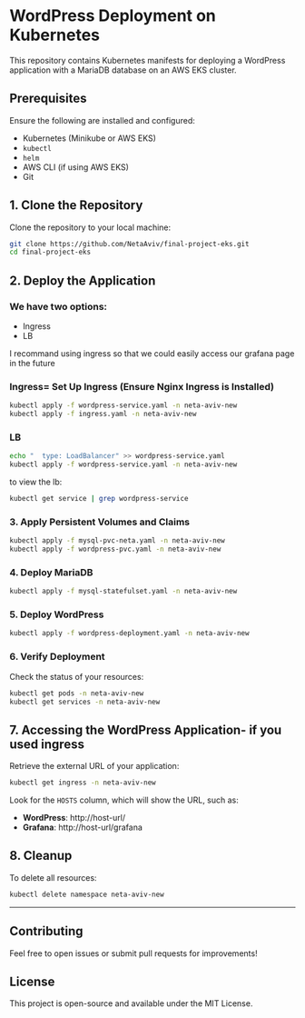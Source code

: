 
# WordPress Deployment on Kubernetes

This repository contains Kubernetes manifests for deploying a WordPress application with a MariaDB database on an AWS EKS cluster.

## Prerequisites
Ensure the following are installed and configured:
- Kubernetes (Minikube or AWS EKS)
- `kubectl`
- `helm`
- AWS CLI (if using AWS EKS)
- Git

## 1. Clone the Repository
Clone the repository to your local machine:

```bash
git clone https://github.com/NetaAviv/final-project-eks.git
cd final-project-eks
```

## 2. Deploy the Application

### We have two options:
 - Ingress
 - LB

I recommand using ingress so that we could easily access our grafana page in the future


### Ingress= Set Up Ingress (Ensure Nginx Ingress is Installed)
```bash
kubectl apply -f wordpress-service.yaml -n neta-aviv-new
kubectl apply -f ingress.yaml -n neta-aviv-new
```
### LB
```bash
echo "  type: LoadBalancer" >> wordpress-service.yaml
kubectl apply -f wordpress-service.yaml -n neta-aviv-new
```
to view the lb: 
```bash
kubectl get service | grep wordpress-service
```


### 3. Apply Persistent Volumes and Claims

```bash
kubectl apply -f mysql-pvc-neta.yaml -n neta-aviv-new
kubectl apply -f wordpress-pvc.yaml -n neta-aviv-new
```


### 4. Deploy MariaDB

```bash
kubectl apply -f mysql-statefulset.yaml -n neta-aviv-new
```


### 5. Deploy WordPress

```bash
kubectl apply -f wordpress-deployment.yaml -n neta-aviv-new
```


### 6. Verify Deployment

Check the status of your resources:

```bash
kubectl get pods -n neta-aviv-new
kubectl get services -n neta-aviv-new
```


## 7. Accessing the WordPress Application- if you used ingress

Retrieve the external URL of your application:

```bash
kubectl get ingress -n neta-aviv-new
```

Look for the `HOSTS` column, which will show the URL, such as:

- **WordPress**: http://host-url/
- **Grafana**: http://host-url/grafana


## 8. Cleanup
To delete all resources:

```bash
kubectl delete namespace neta-aviv-new
```

---

## Contributing
Feel free to open issues or submit pull requests for improvements!

## License
This project is open-source and available under the MIT License.
